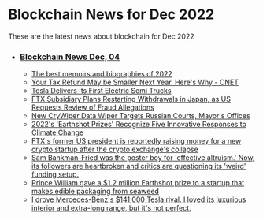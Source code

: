 # Blockchain News for Dec 2022
These are the latest news about blockchain for Dec 2022
- ### [Blockchain News Dec, 04](./04)
    - [The best memoirs and biographies of 2022](https://www.theguardian.com/books/2022/dec/03/the-best-memoirs-and-biographies-of-2022) 
    - [Your Tax Refund May be Smaller Next Year. Here's Why - CNET](https://www.cnet.com/personal-finance/taxes/your-tax-refund-may-be-smaller-next-year-heres-why/) 
    - [Tesla Delivers Its First Electric Semi Trucks](https://tech.slashdot.org/story/22/12/02/2136229/tesla-delivers-its-first-electric-semi-trucks) 
    - [FTX Subsidiary Plans Restarting Withdrawals in Japan, as US Requests Review of Fraud Allegations](https://news.slashdot.org/story/22/12/03/0547248/ftx-subsidiary-plans-restarting-withdrawals-in-japan-as-us-requests-review-of-fraud-allegations) 
    - [New CryWiper Data Wiper Targets Russian Courts, Mayor's Offices](https://it.slashdot.org/story/22/12/03/0044234/new-crywiper-data-wiper-targets-russian-courts-mayors-offices) 
    - [2022's 'Earthshot Prizes' Recognize Five Innovative Responses to Climate Change](https://news.slashdot.org/story/22/12/03/0441225/2022s-earthshot-prizes-recognize-five-innovative-responses-to-climate-change) 
    - [FTX's former US president is reportedly raising money for a new crypto startup after the crypto exchange's collapse](https://www.businessinsider.com/former-ftx-president-raising-money-crypto-startup-after-bankruptcy-2022-12) 
    - [Sam Bankman-Fried was the poster boy for 'effective altruism.' Now, its followers are heartbroken and critics are questioning its 'weird' funding setup.](https://www.businessinsider.com/sam-bankman-fried-ftx-collapse-effective-altruism-donate-philanthropy-money-2022-12) 
    - [Prince William gave a $1.2 million Earthshot prize to a startup that makes edible packaging from seaweed](https://www.businessinsider.com/prince-william-startup-plastic-packaging-seaweed-notpla-earthshot-prize-2022-12) 
    - [I drove Mercedes-Benz's $141,000 Tesla rival. I loved its luxurious interior and extra-long range, but it's not perfect.](https://www.businessinsider.com/mercedes-benz-eqs-580-pros-cons-review-tesla-electric-car-2022-12) 
